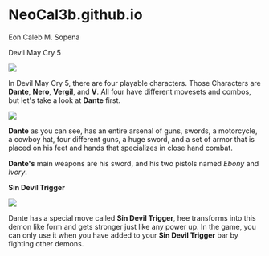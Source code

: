 # NeoCal3b.github.io
Eon Caleb M. Sopena

Devil May Cry 5

![](https://captown.capcom.com/uploads/museum_image/image/305/DMC5_%E3%83%AD%E3%82%B3%E3%82%99.jpg)

In Devil May Cry 5, there are four playable characters. Those Characters are **Dante**, **Nero**, **Vergil**, and **V**. All four have different movesets and combos, but let's take a look at **Dante** first.

![](https://i.ytimg.com/vi/YVPKoh-6bJo/maxresdefault.jpg)

**Dante** as you can see, has an entire arsenal of guns, swords, a motorcycle, a cowboy hat, four different guns, a huge sword, and a set of armor that is placed on his feet and hands that specializes in close hand combat.

**Dante's**
main weapons are his sword, and his two pistols named *Ebony* and *Ivory*.

**Sin Devil Trigger**

![](https://static.wikia.nocookie.net/devilmaycry/images/1/1e/Sin_Devil_Triger_35.jpg)

Dante has a special move called **Sin Devil Trigger**, hee transforms into this demon like form and gets stronger just like any power up. In the game, you can only use it when you have added to your **Sin Devil Trigger** bar by fighting other demons.
